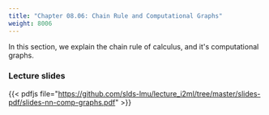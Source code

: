 ```yaml
---
title: "Chapter 08.06: Chain Rule and Computational Graphs"
weight: 8006
---
```

In this section, we explain the chain rule of calculus, and it's computational graphs.
<!--more-->



### Lecture slides

{{< pdfjs file="https://github.com/slds-lmu/lecture_i2ml/tree/master/slides-pdf/slides-nn-comp-graphs.pdf" >}}


